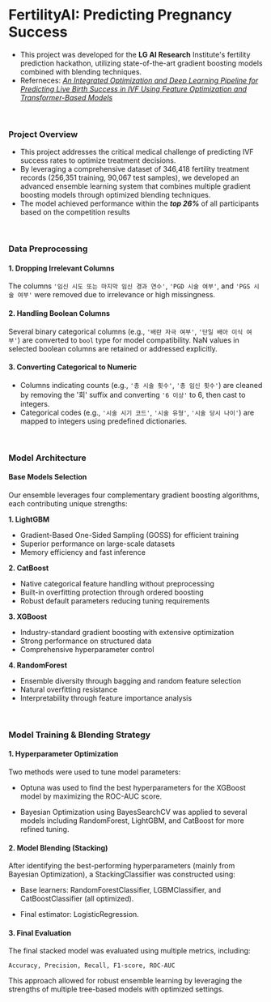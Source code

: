 # FertilityAI: Predicting Pregnancy Success  
- This project was developed for the **LG AI Research** Institute's fertility prediction hackathon, utilizing state-of-the-art gradient boosting models combined with blending techniques.
- Referneces: [*An Integrated Optimization and Deep Learning Pipeline for Predicting Live Birth Success in IVF Using Feature Optimization and Transformer-Based Models*](https://arxiv.org/pdf/2412.19696)

<br>

### Project Overview

- This project addresses the critical medical challenge of predicting IVF success rates to optimize treatment decisions.
- By leveraging a comprehensive dataset of 346,418 fertility treatment records (256,351 training, 90,067 test samples), we developed an advanced ensemble learning system that combines multiple gradient boosting models through optimized blending techniques.
- The model achieved performance within the ***top 26%*** of all participants based on the competition results

<br>

### Data Preprocessing

#### 1. Dropping Irrelevant Columns
The columns `'임신 시도 또는 마지막 임신 경과 연수'`, `'PGD 시술 여부'`, and `'PGS 시술 여부'` were removed due to irrelevance or high missingness.

#### 2. Handling Boolean Columns
Several binary categorical columns (e.g., `'배란 자극 여부'`, `'단일 배아 이식 여부'`) are converted to `bool` type for model compatibility. NaN values in selected boolean columns are retained or addressed explicitly.

#### 3. Converting Categorical to Numeric
- Columns indicating counts (e.g., `'총 시술 횟수'`, `'총 임신 횟수'`) are cleaned by removing the '회' suffix and converting `'6 이상'` to 6, then cast to integers.
- Categorical codes (e.g., `'시술 시기 코드'`, `'시술 유형'`, `'시술 당시 나이'`) are mapped to integers using predefined dictionaries.

<br>

### Model Architecture
#### Base Models Selection

Our ensemble leverages four complementary gradient boosting algorithms, each contributing unique strengths:

**1. LightGBM**
- Gradient-Based One-Sided Sampling (GOSS) for efficient training
- Superior performance on large-scale datasets
- Memory efficiency and fast inference

**2. CatBoost**
- Native categorical feature handling without preprocessing
- Built-in overfitting protection through ordered boosting
- Robust default parameters reducing tuning requirements

**3. XGBoost**
- Industry-standard gradient boosting with extensive optimization
- Strong performance on structured data
- Comprehensive hyperparameter control

**4. RandomForest**
- Ensemble diversity through bagging and random feature selection
- Natural overfitting resistance
- Interpretability through feature importance analysis

<br>

### Model Training & Blending Strategy
#### 1. Hyperparameter Optimization
Two methods were used to tune model parameters:
- Optuna was used to find the best hyperparameters for the XGBoost model by maximizing the ROC-AUC score.

- Bayesian Optimization using BayesSearchCV was applied to several models including RandomForest, LightGBM, and CatBoost for more refined tuning.

#### 2. Model Blending (Stacking)
After identifying the best-performing hyperparameters (mainly from Bayesian Optimization), a StackingClassifier was constructed using:

- Base learners: RandomForestClassifier, LGBMClassifier, and CatBoostClassifier (all optimized).

- Final estimator: LogisticRegression.

#### 3. Final Evaluation
The final stacked model was evaluated using multiple metrics, including:

```
Accuracy, Precision, Recall, F1-score, ROC-AUC
```

This approach allowed for robust ensemble learning by leveraging the strengths of multiple tree-based models with optimized settings.
